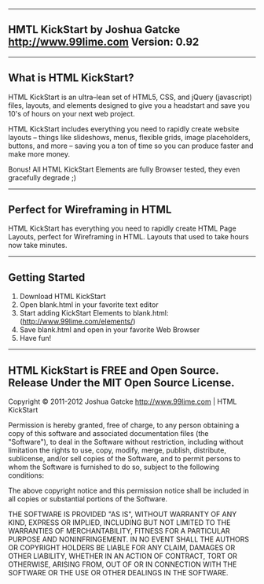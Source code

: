 -------------------------------------------------
HMTL KickStart 
by Joshua Gatcke
http://www.99lime.com
Version: 0.92
-------------------------------------------------

-------------------------------------------------
What is HTML KickStart? 
-------------------------------------------------
HTML KickStart is an ultra–lean set of HTML5, CSS, and jQuery (javascript) files, layouts, and elements designed to give you a headstart and save you 10's of hours on your next web project.

HTML KickStart includes everything you need to rapidly create website layouts – things like slideshows, menus, flexible grids, image placeholders, buttons, and more – saving you a ton of time so you can produce faster and make more money.

Bonus! All HTML KickStart Elements are fully Browser tested, they even gracefully degrade ;)

-------------------------------------------------
Perfect for Wireframing in HTML
-------------------------------------------------
HTML KickStart has everything you need to rapidly create HTML Page Layouts, perfect for Wireframing in HTML. 
Layouts that used to take hours now take minutes.

-------------------------------------------------
Getting Started
-------------------------------------------------
1. Download HTML KickStart
2. Open blank.html in your favorite text editor
3. Start adding KickStart Elements to blank.html: (http://www.99lime.com/elements/)
4. Save blank.html and open in your favorite Web Browser
5. Have fun!

-------------------------------------------------
HTML KickStart is FREE and Open Source.
Release Under the MIT Open Source License.
-------------------------------------------------
Copyright © 2011-2012 Joshua Gatcke http://www.99lime.com | HTML KickStart

Permission is hereby granted, free of charge, to any person obtaining a copy of this software and associated documentation files (the "Software"), to deal in the Software without restriction, including without limitation the rights to use, copy, modify, merge, publish, distribute, sublicense, and/or sell copies of the Software, and to permit persons to whom the Software is furnished to do so, subject to the following conditions:

The above copyright notice and this permission notice shall be included in all copies or substantial portions of the Software.

THE SOFTWARE IS PROVIDED "AS IS", WITHOUT WARRANTY OF ANY KIND, EXPRESS OR IMPLIED, INCLUDING BUT NOT LIMITED TO THE WARRANTIES OF MERCHANTABILITY, FITNESS FOR A PARTICULAR PURPOSE AND NONINFRINGEMENT. IN NO EVENT SHALL THE AUTHORS OR COPYRIGHT HOLDERS BE LIABLE FOR ANY CLAIM, DAMAGES OR OTHER LIABILITY, WHETHER IN AN ACTION OF CONTRACT, TORT OR OTHERWISE, ARISING FROM, OUT OF OR IN CONNECTION WITH THE SOFTWARE OR THE USE OR OTHER DEALINGS IN THE SOFTWARE.
